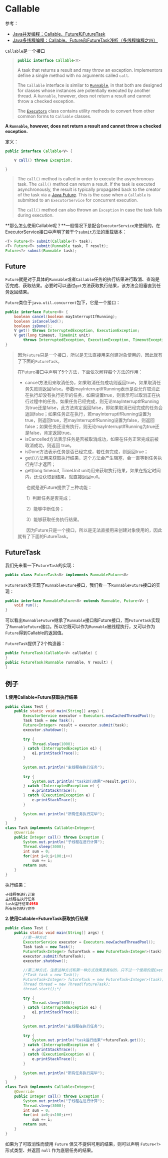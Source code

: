 # Callable

参考：

+ [Java并发编程：Callable、Future和FutureTask](https://www.cnblogs.com/dolphin0520/p/3949310.html)
+ [Java多线程编程：Callable、Future和FutureTask浅析（多线程编程之四）](https://blog.csdn.net/javazejian/article/details/50896505)

`Callable`是一个接口

> ```java
> public interface Callable<V>
> ```
>
> A task that returns a result and may throw an exception. Implementors define a single method with no arguments called `call`.
>
> The `Callable` interface is similar to [`Runnable`](https://docs.oracle.com/javase/7/docs/api/java/lang/Runnable.html), in that both are designed for classes whose instances are potentially executed by another thread. A `Runnable`, however, does not return a result and cannot throw a checked exception.
>
> The [`Executors`](https://docs.oracle.com/javase/7/docs/api/java/util/concurrent/Executors.html) class contains utility methods to convert from other common forms to `Callable` classes.

**A `Runnable`, however, does not return a result and cannot throw a checked exception.**

定义：

```java
public interface Callable<V> {

    V call() throws Exception;

}
```

> The `call()` method is called in order to execute the asynchronous task. The `call()` method can return a result. If the task is executed asynchronously, the result is typically propagated back to the creator of the task via a [Java Future](http://tutorials.jenkov.com/java-util-concurrent/java-future.html). This is the case when a `Callable` is submitted to an `ExecutorService` for concurrent execution.
>
> The `call()` method can also thrown an `Exception` in case the task fails during execution.

**那么怎么使用Callable呢？**一般情况下是配合`ExecutorService`来使用的，在ExecutorService接口中声明了若干个`submit`方法的重载版本：

```java
<T> Future<T> submit(Callable<T> task);
<T> Future<T> submit(Runnable task, T result);
Future<?> submit(Runnable task);
```

## Future

`Future`就是对于具体的`Runnable`或者`Callable`任务的执行结果进行取消、查询是否完成、获取结果。必要时可以通过`get`方法获取执行结果，该方法会阻塞直到任务返回结果。

`Future`类位于`java.util.concurrent`包下，它是一个接口：

```java
public interface Future<V> {
    boolean cancel(boolean mayInterruptIfRunning);
    boolean isCancelled();
    boolean isDone();
    V get() throws InterruptedException, ExecutionException;
    V get(long timeout, TimeUnit unit)
        throws InterruptedException, ExecutionException, TimeoutException;
}
```

> 因为`Future`只是一个接口，所以是无法直接用来创建对象使用的，因此就有了下面的`FutureTask`。
>
>  在Future接口中声明了5个方法，下面依次解释每个方法的作用：
>
> - cancel方法用来取消任务，如果取消任务成功则返回true，如果取消任务失败则返回false。参数mayInterruptIfRunning表示是否允许取消正在执行却没有执行完毕的任务，如果设置true，则表示可以取消正在执行过程中的任务。如果任务已经完成，则无论mayInterruptIfRunning为true还是false，此方法肯定返回false，即如果取消已经完成的任务会返回false；如果任务正在执行，若mayInterruptIfRunning设置为true，则返回true，若mayInterruptIfRunning设置为false，则返回false；如果任务还没有执行，则无论mayInterruptIfRunning为true还是false，肯定返回true。
> - isCancelled方法表示任务是否被取消成功，如果在任务正常完成前被取消成功，则返回 true。
> - isDone方法表示任务是否已经完成，若任务完成，则返回true；
> - get()方法用来获取执行结果，这个方法会产生阻塞，会一直等到任务执行完毕才返回；
> - get(long timeout, TimeUnit unit)用来获取执行结果，如果在指定时间内，还没获取到结果，就直接返回null。
>
> 　　也就是说Future提供了三种功能：
>
> 　　1）判断任务是否完成；
>
> 　　2）能够中断任务；
>
> 　　3）能够获取任务执行结果。
>
> 　　因为Future只是一个接口，所以是无法直接用来创建对象使用的，因此就有了下面的FutureTask。

## FutureTask

我们先来看一下`FutureTask`的实现：

```java
public class FutureTask<V> implements RunnableFuture<V>
```

 `FutureTask`类实现了`RunnableFuture`接口，我们看一下`RunnableFuture`接口的实现：

```java
public interface RunnableFuture<V> extends Runnable, Future<V> {
    void run();
}
```

 可以看出`RunnableFuture`继承了`Runnable`接口和Future接口，而`FutureTask`实现了`RunnableFuture`接口。所以它既可以作为`Runnable`被线程执行，又可以作为`Future`得到Callable的返回值。

`FutureTask`提供了2个构造器：

```java
public FutureTask(Callable<V> callable) {
}
public FutureTask(Runnable runnable, V result) {
}
```



## 例子

**1.使用Callable+Future获取执行结果**

```java
public class Test {
    public static void main(String[] args) {
        ExecutorService executor = Executors.newCachedThreadPool();
        Task task = new Task();
        Future<Integer> result = executor.submit(task);
        executor.shutdown();
         
        try {
            Thread.sleep(1000);
        } catch (InterruptedException e1) {
            e1.printStackTrace();
        }
         
        System.out.println("主线程在执行任务");
         
        try {
            System.out.println("task运行结果"+result.get());
        } catch (InterruptedException e) {
            e.printStackTrace();
        } catch (ExecutionException e) {
            e.printStackTrace();
        }
         
        System.out.println("所有任务执行完毕");
    }
}
class Task implements Callable<Integer>{
    @Override
    public Integer call() throws Exception {
        System.out.println("子线程在进行计算");
        Thread.sleep(3000);
        int sum = 0;
        for(int i=0;i<100;i++)
            sum += i;
        return sum;
    }
}
```

执行结果：

```java
子线程在进行计算
主线程在执行任务
task运行结果4950
所有任务执行完毕
```



**2.使用Callable+FutureTask获取执行结果**

```java
public class Test {
    public static void main(String[] args) {
        //第一种方式
        ExecutorService executor = Executors.newCachedThreadPool();
        Task task = new Task();
        FutureTask<Integer> futureTask = new FutureTask<Integer>(task);
        executor.submit(futureTask);
        executor.shutdown();
         
        //第二种方式，注意这种方式和第一种方式效果是类似的，只不过一个使用的是ExecutorService，一个使用的是Thread
        /*Task task = new Task();
        FutureTask<Integer> futureTask = new FutureTask<Integer>(task);
        Thread thread = new Thread(futureTask);
        thread.start();*/
         
        try {
            Thread.sleep(1000);
        } catch (InterruptedException e1) {
            e1.printStackTrace();
        }
         
        System.out.println("主线程在执行任务");
         
        try {
            System.out.println("task运行结果"+futureTask.get());
        } catch (InterruptedException e) {
            e.printStackTrace();
        } catch (ExecutionException e) {
            e.printStackTrace();
        }
         
        System.out.println("所有任务执行完毕");
    }
}
class Task implements Callable<Integer>{
    @Override
    public Integer call() throws Exception {
        System.out.println("子线程在进行计算");
        Thread.sleep(3000);
        int sum = 0;
        for(int i=0;i<100;i++)
            sum += i;
        return sum;
    }
}
```

 如果为了可取消性而使用 `Future` 但又不提供可用的结果，则可以声明 `Future<?>` 形式类型、并返回 `null` 作为底层任务的结果。















































